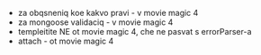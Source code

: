 - za obqsneniq koe kakvo pravi - v movie magic 4
- za mongoose validaciq - v movie magic 4
- templeitite NE ot movie magic 4, che ne pasvat s errorParser-a
- attach - ot movie magic 4

